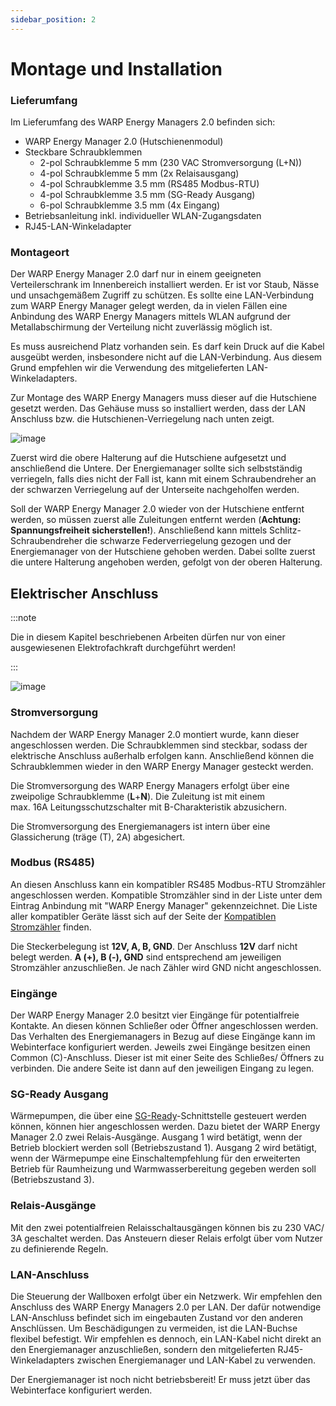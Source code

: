 ```yaml
---
sidebar_position: 2
---
```


# Montage und Installation

### Lieferumfang

Im Lieferumfang des WARP Energy Managers 2.0 befinden sich:
-   WARP Energy Manager 2.0 (Hutschienenmodul)
-   Steckbare Schraubklemmen
    -   2-pol Schraubklemme 5 mm (230 VAC Stromversorgung (L+N))
    -   4-pol Schraubklemme 5 mm (2x Relaisausgang)
    -   4-pol Schraubklemme 3.5 mm (RS485 Modbus-RTU)
    -   4-pol Schraubklemme 3.5 mm (SG-Ready Ausgang)
    -   6-pol Schraubklemme 3.5 mm (4x Eingang)
-   Betriebsanleitung inkl. individueller WLAN-Zugangsdaten
-   RJ45-LAN-Winkeladapter

### Montageort

Der WARP Energy Manager 2.0 darf nur in einem geeigneten Verteilerschrank im
Innenbereich installiert werden. Er ist vor Staub, Nässe und
unsachgemäßem Zugriff zu schützen. Es sollte eine LAN-Verbindung zum
WARP Energy Manager gelegt werden, da in vielen Fällen eine Anbindung
des WARP Energy Managers mittels WLAN aufgrund der Metallabschirmung der
Verteilung nicht zuverlässig möglich ist.

Es muss ausreichend Platz vorhanden sein. Es darf kein Druck auf die
Kabel ausgeübt werden, insbesondere nicht auf die LAN-Verbindung. Aus
diesem Grund empfehlen wir die Verwendung des mitgelieferten
LAN-Winkeladapters.

Zur Montage des WARP Energy Managers muss dieser auf die Hutschiene
gesetzt werden. Das Gehäuse muss so installiert werden, dass der LAN
Anschluss bzw. die Hutschienen-Verriegelung nach unten zeigt.

![image](/img/wem_shared_with_manual/wem_mounting.jpg)

Zuerst wird die obere Halterung auf die Hutschiene aufgesetzt und
anschließend die Untere. Der Energiemanager sollte sich selbstständig
verriegeln, falls dies nicht der Fall ist, kann mit einem
Schraubendreher an der schwarzen Verriegelung auf der Unterseite
nachgeholfen werden.

Soll der WARP Energy Manager 2.0 wieder von der Hutschiene entfernt werden,
so müssen zuerst alle Zuleitungen entfernt werden (**Achtung:
Spannungsfreiheit sicherstellen!**). Anschließend kann mittels
Schlitz-Schraubendreher die schwarze Federverriegelung gezogen und der
Energiemanager von der Hutschiene gehoben werden. Dabei sollte zuerst
die untere Halterung angehoben werden, gefolgt von der oberen Halterung.

Elektrischer Anschluss
----------------------

:::note 

Die in diesem Kapitel beschriebenen Arbeiten dürfen nur von einer
ausgewiesenen Elektrofachkraft durchgeführt werden!

:::

![image](/img/wem2_shared_with_manual/wem2_connections_both.jpg)

### Stromversorgung

Nachdem der WARP Energy Manager 2.0 montiert wurde, kann dieser
angeschlossen werden. Die Schraubklemmen sind steckbar, sodass der
elektrische Anschluss außerhalb erfolgen kann. Anschließend können die
Schraubklemmen wieder in den WARP Energy Manager gesteckt werden.

Die Stromversorgung des WARP Energy Managers erfolgt über eine
zweipolige Schraubklemme (**L**+**N**). Die Zuleitung ist mit einem
max. 16A Leitungsschutzschalter mit B-Charakteristik abzusichern.

Die Stromversorgung des Energiemanagers ist intern über eine
Glassicherung (träge (T), 2A) abgesichert.

### Modbus (RS485)

An diesen Anschluss kann ein kompatibler RS485 Modbus-RTU Stromzähler
angeschlossen werden. Kompatible Stromzähler sind in der Liste unter dem
Eintrag Anbindung mit "WARP Energy Manager" gekennzeichnet. Die
Liste aller kompatibler Geräte lässt sich auf der Seite der
[Kompatiblen Stromzähler](https://docs.warp-charger.com/docs/compatible_meters/#bekannte-kompatible-ger%C3%A4te)
finden.

Die Steckerbelegung ist **12V, A, B, GND**. Der Anschluss **12V** darf
nicht belegt werden. **A (+), B (-), GND** sind entsprechend am
jeweiligen Stromzähler anzuschließen. Je nach Zähler wird GND nicht
angeschlossen.


### Eingänge

Der WARP Energy Manager 2.0 besitzt vier Eingänge für
potentialfreie Kontakte. An diesen können Schließer oder
Öffner angeschlossen werden. Das Verhalten des Energiemanagers in Bezug
auf diese Eingänge kann im Webinterface konfiguriert werden.
Jeweils zwei Eingänge besitzen einen Common (C)-Anschluss.
Dieser ist mit einer Seite des Schließes/ Öffners
zu verbinden. Die andere Seite ist dann auf den jeweiligen
Eingang zu legen.

### SG-Ready Ausgang

Wärmepumpen, die über eine [SG-Ready](https://www.waermepumpe.de/normen-technik/sg-ready/)-Schnittstelle
gesteuert werden können, können hier angeschlossen werden.
Dazu bietet der WARP Energy Manager 2.0 zwei Relais-Ausgänge.
Ausgang 1 wird betätigt, wenn der Betrieb
blockiert werden soll (Betriebszustand 1). Ausgang 2 wird
betätigt, wenn der Wärmepumpe eine Einschaltempfehlung
für den erweiterten Betrieb für Raumheizung und
Warmwasserbereitung gegeben werden soll (Betriebszustand 3).

### Relais-Ausgänge

Mit den zwei potentialfreien Relaisschaltausgängen können
bis zu 230 VAC/ 3A geschaltet werden. Das Ansteuern dieser Relais
erfolgt über vom Nutzer zu definierende Regeln.

### LAN-Anschluss

Die Steuerung der Wallboxen erfolgt über ein Netzwerk. Wir empfehlen den
Anschluss des WARP Energy Managers 2.0 per LAN. Der dafür notwendige
LAN-Anschluss befindet sich im eingebauten Zustand vor den anderen
Anschlüssen. Um Beschädigungen zu vermeiden, ist die LAN-Buchse flexibel
befestigt. Wir empfehlen es dennoch, ein LAN-Kabel nicht direkt an den
Energiemanager anzuschließen, sondern den mitgelieferten
RJ45-Winkeladapters zwischen Energiemanager und LAN-Kabel zu verwenden.

Der Energiemanager ist noch nicht betriebsbereit! Er muss jetzt über das
Webinterface konfiguriert werden.
